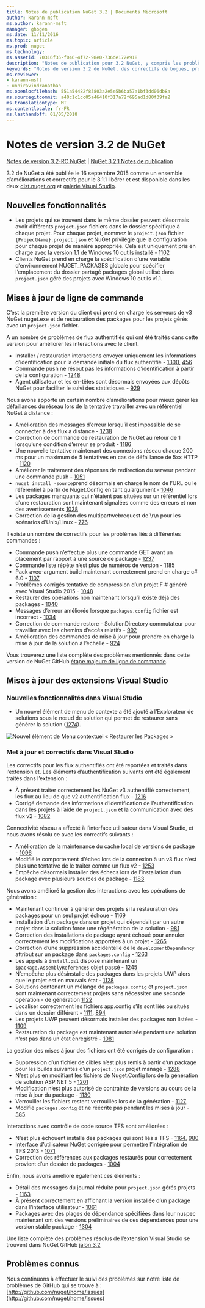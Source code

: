 ```yaml
---
title: Notes de publication NuGet 3.2 | Documents Microsoft
author: karann-msft
ms.author: karann-msft
manager: ghogen
ms.date: 11/11/2016
ms.topic: article
ms.prod: nuget
ms.technology: 
ms.assetid: 70316f35-f046-4f72-98e0-736de172e918
description: "Notes de publication pour 3.2 NuGet, y compris les problèmes connus, les correctifs de bogues, les fonctionnalités ajoutées et dcr."
keywords: "Notes de version 3.2 de NuGet, des correctifs de bogues, problèmes connus, ajouté des fonctionnalités, DCR"
ms.reviewer:
- karann-msft
- unniravindranathan
ms.openlocfilehash: 551a54482f83803a2e5e5b6ba57a1bf3dd06db8a
ms.sourcegitcommit: a40c1c1cc05a46410f317a72f695ad1d80f39fa2
ms.translationtype: MT
ms.contentlocale: fr-FR
ms.lasthandoff: 01/05/2018
---
```

# <a name="nuget-32-release-notes"></a>Notes de version 3.2 de NuGet

[Notes de version 3.2-RC NuGet](../release-notes/nuget-3.2-RC.md) | [NuGet 3.2.1 Notes de publication](../release-notes/nuget-3.2.1.md)

3.2 de NuGet a été publiée le 16 septembre 2015 comme un ensemble d’améliorations et correctifs pour le 3.1.1 libérer et est disponible dans les deux [dist.nuget.org](http://dist.nuget.org/index.html) et [galerie Visual Studio](https://marketplace.visualstudio.com/items?itemName=NuGetTeam.NuGetPackageManagerforVisualStudio2015).

## <a name="new-features"></a>Nouvelles fonctionnalités

* Les projets qui se trouvent dans le même dossier peuvent désormais avoir différents `project.json` fichiers dans le dossier spécifique à chaque projet.  Pour chaque projet, nommez le `project.json` fichier `{ProjectName}.project.json` et NuGet privilégie que la configuration pour chaque projet de manière appropriée.  Cela est uniquement pris en charge avec la version 1.1 de Windows 10 outils installé - [1102](https://github.com/NuGet/Home/issues/1102)
* Clients NuGet prend en charge la spécification d’une variable d’environnement NUGET_PACKAGES globale pour spécifier l’emplacement du dossier partagé packages global utilisé dans `project.json` géré des projets avec Windows 10 outils v1.1.

## <a name="command-line-updates"></a>Mises à jour de ligne de commande

C’est la première version du client qui prend en charge les serveurs de v3 NuGet nuget.exe et de restauration des packages pour les projets gérés avec un `project.json` fichier.

A un nombre de problèmes de flux authentifiés qui ont été traités dans cette version pour améliorer les interactions avec le client.

* Installer / restauration interactions envoyer uniquement les informations d’identification pour la demande initiale du flux authentifié - [1300](https://github.com/NuGet/Home/issues/1300), [456](https://github.com/NuGet/Home/issues/456)
* Commande push ne résout pas les informations d’identification à partir de la configuration - [1248](https://github.com/NuGet/Home/issues/1248)
* Agent utilisateur et les en-têtes sont désormais envoyées aux dépôts NuGet pour faciliter le suivi des statistiques - [929](https://github.com/NuGet/Home/issues/929)

Nous avons apporté un certain nombre d’améliorations pour mieux gérer les défaillances du réseau lors de la tentative travailler avec un référentiel NuGet à distance :

* Amélioration des messages d’erreur lorsqu’il est impossible de se connecter à des flux à distance - [1238](https://github.com/NuGet/Home/issues/1238)
* Correction de commande de restauration de NuGet au retour de 1 lorsqu’une condition d’erreur se produit - [1186](https://github.com/NuGet/Home/issues/1186)
* Une nouvelle tentative maintenant des connexions réseau chaque 200 ms pour un maximum de 5 tentatives en cas de défaillance de 5xx HTTP - [1120](https://github.com/NuGet/Home/issues/1120)
* Améliorer le traitement des réponses de redirection du serveur pendant une commande push - [1051](https://github.com/NuGet/Home/issues/1051)
* `nuget install -source`prend désormais en charge le nom de l’URL ou le référentiel à partir de Nuget.Config en tant qu’argument - [1046](https://github.com/NuGet/Home/issues/1046)
* Les packages manquants qui n’étaient pas situées sur un référentiel lors d’une restauration sont maintenant signalées comme des erreurs et non des avertissements [1038](https://github.com/NuGet/Home/issues/1038)
* Correction de la gestion des multipartwebrequest de \r\n pour les scénarios d’Unix/Linux - [776](https://github.com/NuGet/Home/issues/776)

Il existe un nombre de correctifs pour les problèmes liés à différentes commandes :

* Commande push n’effectue plus une commande GET avant un placement par rapport à une source de package - [1237](https://github.com/NuGet/Home/issues/1237)
* Commande liste répète n’est plus de numéros de version - [1185](https://github.com/NuGet/Home/issues/1185)
* Pack avec-argument build maintenant correctement prend en charge c# 6.0 - [1107](https://github.com/NuGet/Home/issues/1107)
* Problèmes corrigés tentative de compression d’un projet F # généré avec Visual Studio 2015 - [1048](https://github.com/NuGet/Home/issues/1048)
* Restaurer des opérations non maintenant lorsqu’il existe déjà des packages - [1040](https://github.com/NuGet/Home/issues/1040)
* Messages d’erreur améliorée lorsque `packages.config` fichier est incorrect - [1034](https://github.com/NuGet/Home/issues/1034)
* Correction de commande restore - SolutionDirectory commutateur pour travailler avec les chemins d’accès relatifs - [992](https://github.com/NuGet/Home/issues/992)
* Amélioration des commandes de mise à jour pour prendre en charge la mise à jour de la solution à l’échelle - [924](https://github.com/NuGet/Home/issues/924)

Vous trouverez une liste complète des problèmes mentionnés dans cette version de NuGet GitHub [étape majeure de ligne de commande](https://github.com/nuget/home/issues?utf8=%E2%9C%93&q=is%3Aissue+milestone%3A3.2.0-commandline+is%3Aclosed+-label%3AClosedAs%3ADuplicate).

## <a name="visual-studio-extension-updates"></a>Mises à jour des extensions Visual Studio

### <a name="new-features-in-visual-studio"></a>Nouvelles fonctionnalités dans Visual Studio

* Un nouvel élément de menu de contexte a été ajouté à l’Explorateur de solutions sous le nœud de solution qui permet de restaurer sans générer la solution ([1274](https://github.com/NuGet/Home/issues/1274)).

![Nouvel élément de Menu contextuel « Restaurer les Packages »](./media/NuGet-3.2/newContextMenu.png)

### <a name="updates-and-fixes-in-visual-studio"></a>Met à jour et correctifs dans Visual Studio

Les correctifs pour les flux authentifiés ont été reportées et traités dans l’extension et.  Les éléments d’authentification suivants ont été également traités dans l’extension :

* À présent traiter correctement les NuGet v3 authentifié correctement, les flux au lieu de que v2 authentification flux - [1216](https://github.com/NuGet/Home/issues/1216)
* Corrigé demande des informations d’identification de l’authentification dans les projets à l’aide de `project.json` et la communication avec des flux v2 - [1082](https://github.com/NuGet/Home/issues/1082)

Connectivité réseau a affecté à l’interface utilisateur dans Visual Studio, et nous avons résolu ce avec les correctifs suivants :

* Amélioration de la maintenance du cache local de versions de package - [1096](https://github.com/NuGet/Home/issues/1096)
* Modifié le comportement d’échec lors de la connexion à un v3 flux n’est plus une tentative de le traiter comme un flux v2 - [1253](https://github.com/NuGet/Home/issues/1253)
* Empêche désormais installer des échecs lors de l’installation d’un package avec plusieurs sources de package - [1183](https://github.com/NuGet/Home/issues/1183)

Nous avons amélioré la gestion des interactions avec les opérations de génération :

* Maintenant continuer à générer des projets si la restauration des packages pour un seul projet échoue - [1169](https://github.com/NuGet/Home/issues/1169)
* Installation d’un package dans un projet qui dépendait par un autre projet dans la solution force une régénération de la solution - [981](https://github.com/NuGet/Home/issues/981)
* Correction des installations de package ayant échoué pour annuler correctement les modifications apportées à un projet - [1265](https://github.com/NuGet/Home/issues/1265)
* Correction d’une suppression accidentelle de le `developmentDependency` attribut sur un package dans `packages.config`  -  [1263](https://github.com/NuGet/Home/issues/1263)
* Les appels à `install.ps1` dispose maintenant un `$package.AssemblyReferences` objet passé - [1245](https://github.com/NuGet/Home/issues/1245)
* N’empêche plus désinstalle des packages dans les projets UWP alors que le projet est en mauvais état - [1128](https://github.com/NuGet/Home/issues/1128)
* Solutions contenant un mélange de `packages.config` et `project.json` sont maintenant correctement projets sans nécessiter une seconde opération - de génération [1122](https://github.com/NuGet/Home/issues/1122)
* Localiser correctement les fichiers app.config s’ils sont liés ou situés dans un dossier différent - [1111](https://github.com/NuGet/Home/issues/1111), [894](https://github.com/NuGet/Home/issues/894)
* Les projets UWP peuvent désormais installer des packages non listées - [1109](https://github.com/NuGet/Home/issues/1109)
* Restauration du package est maintenant autorisée pendant une solution n’est pas dans un état enregistré - [1081](https://github.com/NuGet/Home/issues/1081)

La gestion des mises à jour des fichiers ont été corrigés de configuration :

* Suppression d’un fichier de cibles n’est plus remis à partir d’un package pour les builds suivantes d’un `project.json` projet managé - [1288](https://github.com/NuGet/Home/issues/1288)
* N’est plus en modifiant les fichiers de Nuget.Config lors de la génération de solution ASP.NET 5 - [1201](https://github.com/NuGet/Home/issues/1201)
* Modification n’est plus autorisé de contrainte de versions au cours de la mise à jour du package - [1130](https://github.com/NuGet/Home/issues/1130)
* Verrouiller les fichiers restent verrouillés lors de la génération - [1127](https://github.com/NuGet/Home/issues/1127)
* Modifie `packages.config` et ne réécrite pas pendant les mises à jour - [585](https://github.com/NuGet/Home/issues/585)

Interactions avec contrôle de code source TFS sont améliorées :

* N’est plus échouent installe des packages qui sont liés à TFS - [1164](https://github.com/NuGet/Home/issues/1164), [980](https://github.com/NuGet/Home/issues/980)
* Interface d’utilisateur NuGet corrigée pour permettre l’intégration de TFS 2013 - [1071](https://github.com/NuGet/Home/issues/1071)
* Correction des références aux packages restaurés pour correctement provient d’un dossier de packages - [1004](https://github.com/NuGet/Home/issues/1004)

Enfin, nous avons amélioré également ces éléments :

* Détail des messages du journal réduite pour `project.json` gérés projets - [1163](https://github.com/NuGet/Home/issues/1163)
* À présent correctement en affichant la version installée d’un package dans l’interface utilisateur - [1061](https://github.com/NuGet/Home/issues/1061)
* Packages avec des plages de dépendance spécifiées dans leur nuspec maintenant ont des versions préliminaires de ces dépendances pour une version stable package - [1304](https://github.com/NuGet/Home/issues/1304)

Une liste complète des problèmes résolus de l’extension Visual Studio se trouvent dans NuGet GitHub [jalon 3.2](https://github.com/nuget/home/issues?q=is%3Aissue+is%3Aclosed+-label%3AClosedAs%3ADuplicate+milestone%3A3.2)

## <a name="known-issues"></a>Problèmes connus

Nous continuons à effectuer le suivi des problèmes sur notre liste de problèmes de GitHub qui se trouve à : [http://github.com/nuget/home/issues](http://github.com/nuget/home/issues)